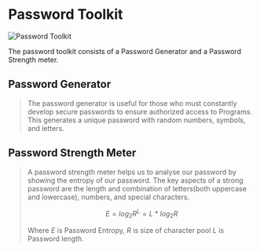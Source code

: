 # Password Toolkit

![Password Toolkit](https://github.com/Siddhesh-Agarwal/Secure-Spark/blob/2f5cceb6f10d4583d0f349cb7cddd3876cc2ab56/docs/static/Password%20Toolkit.png)

The password toolkit consists of a Password Generator and a Password Strength meter.

## Password Generator

> The password generator is useful for those who must constantly develop secure passwords to ensure authorized access to Programs. This generates a unique password with random numbers, symbols, and letters.

## Password Strength Meter

> A password strength meter helps us to analyse our password by showing the entropy of our password.
The key aspects of a strong password are the length and combination of letters(both uppercase and lowercase), numbers, and special characters.
>
> $$E = log_2{R^{L}} = L*log_2{R}$$
> 
> Where $E$ is Password Entropy,
> $R$ is size of character pool
> $L$ is Password length.
